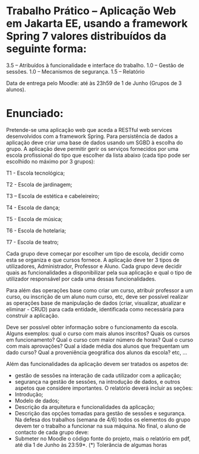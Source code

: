 # Trabalho Prático – Aplicação Web em Jakarta EE, usando a framework Spring 7 valores distribuídos da seguinte forma:

3.5 – Atribuídos à funcionalidade e interface do trabalho.
1.0 – Gestão de sessões.
1.0 – Mecanismos de segurança.
1.5 – Relatório

Data de entrega pelo Moodle: até às 23h59 de 1 de Junho (Grupos de 3 alunos).
# Enunciado:
Pretende-se uma aplicação web que aceda a RESTful web services desenvolvidos com a framework
Spring. Para persistência de dados a aplicação deve criar uma base de dados usando um SGBD à
escolha do grupo.
A aplicação deve permitir gerir os serviços fornecidos por uma escola profissional do tipo que
escolher da lista abaixo (cada tipo pode ser escolhido no máximo por 3 grupos):

T1 - Escola tecnológica;

T2 - Escola de jardinagem;

T3 – Escola de estética e cabeleireiro;

T4 - Escola de dança;

T5 - Escola de música;

T6 - Escola de hotelaria;

T7 - Escola de teatro;

Cada grupo deve começar por escolher um tipo de escola, decidir como esta se organiza e que
cursos fornece. A aplicação deve ter 3 tipos de utilizadores, Administrador, Professor e Aluno.
Cada grupo deve decidir quais as funcionalidades a disponibilizar pela sua aplicação e qual o tipo
de utilizador responsável por cada uma dessas funcionalidades.

Para além das operações base como criar um curso, atribuir professor a um curso, ou inscrição de
um aluno num curso, etc, deve ser possível realizar as operações base de manipulação de dados
(criar, visualizar, atualizar e eliminar - CRUD) para cada entidade, identificada como necessária
para construir a aplicação.

Deve ser possível obter informação sobre o funcionamento da escola. Alguns exemplos: qual o
curso com mais alunos inscritos? Quais os cursos em funcionamento? Qual o curso com maior
número de horas? Qual o curso com mais aprovações? Qual a idade média dos alunos que
frequentam um dado curso? Qual a proveniência geográfica dos alunos da escola? etc, …

Além das funcionalidades da aplicação devem ser tratados os aspetos de:
- gestão de sessões na interação de cada utilizador com a aplicação;
- segurança na gestão de sessões, na introdução de dados, e outros aspetos que considere
importantes.
O relatório deverá incluir as seções:
- Introdução;
- Modelo de dados;
- Descrição da arquitetura e funcionalidades da aplicação;
- Descrição das opções tomadas para gestão de sessões e segurança.
Na defesa dos trabalhos (semana de 4/6) todos os elementos do grupo devem ter o trabalho
a funcionar na sua máquina.
No final, o aluno de contacto de cada grupo deve:
- Submeter no Moodle o código fonte do projeto, mais o relatório em pdf, até dia 1 de Junho às
23:59*.
(*) Tolerância de algumas horas
